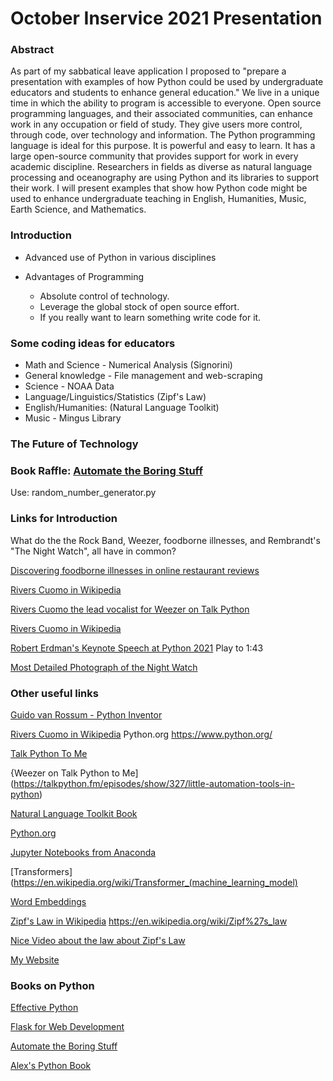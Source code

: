 # October Inservice 2021 Presentation

### Abstract

As part of my sabbatical leave application I proposed to "prepare a presentation with examples of how Python could be used by undergraduate educators and students to enhance general education."  We live in a unique time in which the ability to program is accessible to everyone.  Open source programming languages, and their associated communities, can enhance work in any occupation or field of study.   They give users more control, through code, over technology and information.   The Python programming language is ideal for this purpose.  It is powerful and easy to learn.   It has a large open-source community that provides support for work in every academic discipline.    Researchers in fields as diverse as natural language processing and oceanography are using Python and its libraries to support their work.   I will present examples that show how Python code might be used to enhance undergraduate teaching in English, Humanities, Music, Earth Science, and Mathematics.

### Introduction

* Advanced use of Python in various disciplines

* Advantages of Programming
    * Absolute control of technology.  
    * Leverage the global stock of open source effort. 
    * If you really want to learn something write code for it.

### Some coding ideas for educators
* Math and Science - Numerical Analysis (Signorini)
* General knowledge - File management and web-scraping  
* Science - NOAA Data 
* Language/Linguistics/Statistics (Zipf's Law)
* English/Humanities: (Natural Language Toolkit) 
* Music - Mingus Library

### The Future of Technology

### Book Raffle:  [Automate the Boring Stuff](https://automatetheboringstuff.com/)
Use: random_number_generator.py

### Links for Introduction
What do the the Rock Band, Weezer, foodborne illnesses, and Rembrandt's "The Night Watch", all have in common?

[Discovering foodborne illnesses in online restaurant reviews](https://academic.oup.com/jamia/article/25/12/1586/4725036)

[Rivers Cuomo in Wikipedia](https://en.wikipedia.org/wiki/Rivers_Cuomo)

[Rivers Cuomo the lead vocalist for Weezer on Talk Python](https://talkpython.fm/episodes/show/327/little-automation-tools-in-python)

[Rivers Cuomo in Wikipedia](https://en.wikipedia.org/wiki/Rivers_Cuomo)

[Robert Erdman's Keynote Speech at Python 2021](https://www.youtube.com/watch?v=z_hm5oX7ZlE&list=PL2Uw4_HvXqvYk1Y5P8kryoyd83L_0Uk5K)
Play to 1:43

[Most Detailed Photograph of the Night Watch](https://www.rijksmuseum.nl/en/stories/operation-night-watch/story/photograph-night-watch)


### Other useful links

[Guido van Rossum - Python Inventor](https://en.wikipedia.org/wiki/Guido_van_Rossum)

[Rivers Cuomo in Wikipedia](https://en.wikipedia.org/wiki/Rivers_Cuomo)
Python.org
https://www.python.org/

[Talk Python To Me](https://talkpython.fm/episodes/all)

{Weezer on Talk Python to Me](https://talkpython.fm/episodes/show/327/little-automation-tools-in-python)

[Natural Language Toolkit Book](https://www.nltk.org/book/)

[Python.org](https://pypi.org/)

[Jupyter Notebooks from Anaconda](https://www.anaconda.com/)

[Transformers](https://en.wikipedia.org/wiki/Transformer_(machine_learning_model)


[Word Embeddings](https://en.wikipedia.org/wiki/Word_embedding)

[Zipf's Law in Wikipedia](https://en.wikipedia.org/wiki/Rivers_Cuomo)
https://en.wikipedia.org/wiki/Zipf%27s_law

[Nice Video about the law about Zipf's Law](https://youtu.be/fCn8zs912OE)

[My Website](https://www.alexambrioso.com/)

### Books on Python

[Effective Python](https://effectivepython.com/)

[Flask for Web Development](https://www.oreilly.com/library/view/flask-web-development/9781491991725/)

[Automate the Boring Stuff](https://automatetheboringstuff.com/)

[Alex's Python Book](https://www.alexambrioso.com/index)
